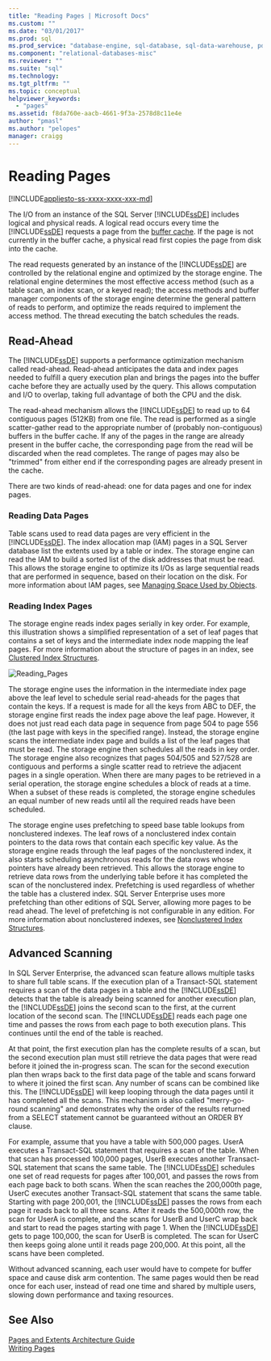 ```yaml
---
title: "Reading Pages | Microsoft Docs"
ms.custom: ""
ms.date: "03/01/2017"
ms.prod: sql
ms.prod_service: "database-engine, sql-database, sql-data-warehouse, pdw"
ms.component: "relational-databases-misc"
ms.reviewer: ""
ms.suite: "sql"
ms.technology: 
ms.tgt_pltfrm: ""
ms.topic: conceptual
helpviewer_keywords: 
  - "pages"
ms.assetid: f8da760e-aacb-4661-9f3a-2578d8c11e4e
author: "pmasl"
ms.author: "pelopes"
manager: craigg
---
```

# Reading Pages
[!INCLUDE[appliesto-ss-xxxx-xxxx-xxx-md](../includes/appliesto-ss-xxxx-xxxx-xxx-md.md)]

The I/O from an instance of the SQL Server [!INCLUDE[ssDE](../includes/ssde-md.md)] includes logical and physical reads. A logical read occurs every time the [!INCLUDE[ssDE](../includes/ssde-md.md)] requests a page from the [buffer cache](../relational-databases/memory-management-architecture-guide.md). If the page is not currently in the buffer cache, a physical read first copies the page from disk into the cache.

The read requests generated by an instance of the [!INCLUDE[ssDE](../includes/ssde-md.md)] are controlled by the relational engine and optimized by the storage engine. The relational engine determines the most effective access method (such as a table scan, an index scan, or a keyed read); the access methods and buffer manager components of the storage engine determine the general pattern of reads to perform, and optimize the reads required to implement the access method. The thread executing the batch schedules the reads.

## Read-Ahead
The [!INCLUDE[ssDE](../includes/ssde-md.md)] supports a performance optimization mechanism called read-ahead. Read-ahead anticipates the data and index pages needed to fulfill a query execution plan and brings the pages into the buffer cache before they are actually used by the query. This allows computation and I/O to overlap, taking full advantage of both the CPU and the disk. 

The read-ahead mechanism allows the [!INCLUDE[ssDE](../includes/ssde-md.md)] to read up to 64 contiguous pages (512KB) from one file. The read is performed as a single scatter-gather read to the appropriate number of (probably non-contiguous) buffers in the buffer cache. If any of the pages in the range are already present in the buffer cache, the corresponding page from the read will be discarded when the read completes. The range of pages may also be "trimmed" from either end if the corresponding pages are already present in the cache.

There are two kinds of read-ahead: one for data pages and one for index pages.

### Reading Data Pages
Table scans used to read data pages are very efficient in the [!INCLUDE[ssDE](../includes/ssde-md.md)]. The index allocation map (IAM) pages in a SQL Server database list the extents used by a table or index. The storage engine can read the IAM to build a sorted list of the disk addresses that must be read. This allows the storage engine to optimize its I/Os as large sequential reads that are performed in sequence, based on their location on the disk. For more information about IAM pages, see [Managing Space Used by Objects](../relational-databases/pages-and-extents-architecture-guide.md).

### Reading Index Pages
The storage engine reads index pages serially in key order. For example, this illustration shows a simplified representation of a set of leaf pages that contains a set of keys and the intermediate index node mapping the leaf pages. For more information about the structure of pages in an index, see [Clustered Index Structures](../relational-databases/pages-and-extents-architecture-guide.md).

![Reading_Pages](../relational-databases/media/reading-pages.gif)

The storage engine uses the information in the intermediate index page above the leaf level to schedule serial read-aheads for the pages that contain the keys. If a request is made for all the keys from ABC to DEF, the storage engine first reads the index page above the leaf page. However, it does not just read each data page in sequence from page 504 to page 556 (the last page with keys in the specified range). Instead, the storage engine scans the intermediate index page and builds a list of the leaf pages that must be read. The storage engine then schedules all the reads in key order. The storage engine also recognizes that pages 504/505 and 527/528 are contiguous and performs a single scatter read to retrieve the adjacent pages in a single operation. When there are many pages to be retrieved in a serial operation, the storage engine schedules a block of reads at a time. When a subset of these reads is completed, the storage engine schedules an equal number of new reads until all the required reads have been scheduled.

The storage engine uses prefetching to speed base table lookups from nonclustered indexes. The leaf rows of a nonclustered index contain pointers to the data rows that contain each specific key value. As the storage engine reads through the leaf pages of the nonclustered index, it also starts scheduling asynchronous reads for the data rows whose pointers have already been retrieved. This allows the storage engine to retrieve data rows from the underlying table before it has completed the scan of the nonclustered index. Prefetching is used regardless of whether the table has a clustered index. SQL Server Enterprise uses more prefetching than other editions of SQL Server, allowing more pages to be read ahead. The level of prefetching is not configurable in any edition. For more information about nonclustered indexes, see [Nonclustered Index Structures](../relational-databases/pages-and-extents-architecture-guide.md).

## Advanced Scanning
In SQL Server Enterprise, the advanced scan feature allows multiple tasks to share full table scans. If the execution plan of a Transact-SQL statement requires a scan of the data pages in a table and the [!INCLUDE[ssDE](../includes/ssde-md.md)] detects that the table is already being scanned for another execution plan, the [!INCLUDE[ssDE](../includes/ssde-md.md)] joins the second scan to the first, at the current location of the second scan. The [!INCLUDE[ssDE](../includes/ssde-md.md)] reads each page one time and passes the rows from each page to both execution plans. This continues until the end of the table is reached. 

At that point, the first execution plan has the complete results of a scan, but the second execution plan must still retrieve the data pages that were read before it joined the in-progress scan. The scan for the second execution plan then wraps back to the first data page of the table and scans forward to where it joined the first scan. Any number of scans can be combined like this. The [!INCLUDE[ssDE](../includes/ssde-md.md)] will keep looping through the data pages until it has completed all the scans. This mechanism is also called "merry-go-round scanning" and demonstrates why the order of the results returned from a SELECT statement cannot be guaranteed without an ORDER BY clause. 

For example, assume that you have a table with 500,000 pages. UserA executes a Transact-SQL statement that requires a scan of the table. When that scan has processed 100,000 pages, UserB executes another Transact-SQL statement that scans the same table. The [!INCLUDE[ssDE](../includes/ssde-md.md)] schedules one set of read requests for pages after 100,001, and passes the rows from each page back to both scans. When the scan reaches the 200,000th page, UserC executes another Transact-SQL statement that scans the same table. Starting with page 200,001, the [!INCLUDE[ssDE](../includes/ssde-md.md)] passes the rows from each page it reads back to all three scans. After it reads the 500,000th row, the scan for UserA is complete, and the scans for UserB and UserC wrap back and start to read the pages starting with page 1. When the [!INCLUDE[ssDE](../includes/ssde-md.md)] gets to page 100,000, the scan for UserB is completed. The scan for UserC then keeps going alone until it reads page 200,000. At this point, all the scans have been completed. 

Without advanced scanning, each user would have to compete for buffer space and cause disk arm contention. The same pages would then be read once for each user, instead of read one time and shared by multiple users, slowing down performance and taxing resources.

## See Also
[Pages and Extents Architecture Guide](../relational-databases/pages-and-extents-architecture-guide.md)   
 [Writing Pages](../relational-databases/writing-pages.md)
